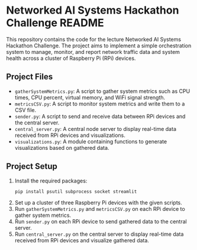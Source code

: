 # Networked AI Systems Hackathon Challenge README

This repository contains the code for the lecture Networked AI Systems Hackathon Challenge. The project aims to implement a simple orchestration system to manage, monitor, and report network traffic data and system health across a cluster of Raspberry Pi (RPi) devices.

## Project Files

- `gatherSystemMetrics.py`: A script to gather system metrics such as CPU times, CPU percent, virtual memory, and WiFi signal strength.
- `metricsCSV.py`: A script to monitor system metrics and write them to a CSV file.
- `sender.py`: A script to send and receive data between RPi devices and the central server.
- `central_server.py`: A central node server to display real-time data received from RPi devices and visualizations.
- `visualizations.py`: A module containing functions to generate visualizations based on gathered data.


## Project Setup

1. Install the required packages:
   ```
   pip install psutil subprocess socket streamlit
   ```
2. Set up a cluster of three Raspberry Pi devices with the given scripts.
3. Run `gatherSystemMetrics.py` and `metricsCSV.py` on each RPi device to gather system metrics.
4. Run `sender.py` on each RPi device to send gathered data to the central server.
5. Run `central_server.py` on the central server to display real-time data received from RPi devices and visualize gathered data.

